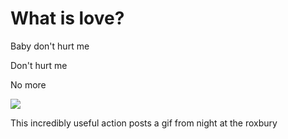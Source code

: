 # What is love?

Baby don't hurt me

Don't hurt me

No more

![](https://i.imgur.com/qXcDIBl.gif)

This incredibly useful action posts a gif from night at the roxbury